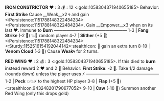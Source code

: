 **__IRON CONSTRICTOR__**
:heart: : 3
:moneybag: : 12 <:gold:1058304371940655185>
Behavior: **First Strike** Cause __Weak__x2 🌀 and gain <:Persistence:1151788148322484234><:Persistence:1151788148322484234>. Gain __Empower__x3 when on its last :heart:. Immune to __Burn__
—————————————————
1-3   | **Fang Strike** (-2 :game_die:) :boom::dart: random player
4-7   | **Slither** (+5 :game_die:) <:Persistence:1151788148322484234><:Sturdy:1152516154192044142>:stealthIcon: 🔀 gain an extra turn
8-10 | **Venom Cloud** (-3 :game_die:) Cause __Weak__🌀 for 2 turns.


__**RED WING**__
❤️ : 2
💰 : 3 <:gold:1058304371940655185>. If this died to __burn__ instead reward 2 :heart: and 2 🔷
Behavior: **First Strike**: -2 🎲. Take 1/2 damage (rounds down) unless the player uses ⚡
—————————————————
1-2   | **Peck** 💥💥⚡ to the highest HP player
3-8   | **Flap** (+5 🎲) <:stealthIcon:943248201790677052>
9-10 | **Caw** (-10 🎲) Summon another Red Wing (only this drops gold)
